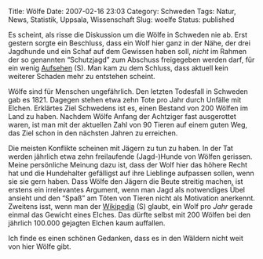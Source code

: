 Title: Wölfe
Date: 2007-02-16 23:03
Category: Schweden
Tags: Natur, News, Statistik, Uppsala, Wissenschaft
Slug: woelfe
Status: published

Es scheint, als risse die Diskussion um die Wölfe in Schweden nie ab.
Erst gestern sorgte ein Beschluss, dass ein Wolf hier ganz in der Nähe,
der drei Jagdhunde und ein Schaf auf dem Gewissen haben soll, *nicht* im
Rahmen der so genannten “Schutzjagd” zum Abschuss freigegeben werden
darf, für ein wenig
[Aufsehen](http://www.sr.se/cgi-bin/uppland/nyheter/artikel.asp?artikel=1204792)
(S). Man kam zu dem Schluss, dass aktuell kein weiterer Schaden mehr zu
entstehen scheint.

Wölfe sind für Menschen ungefährlich. Den letzten Todesfall in Schweden
gab es 1821. Dagegen stehen etwa zehn Tote pro Jahr durch Unfälle mit
Elchen. Erklärtes Ziel Schwedens ist es, einen Bestand von 200 Wölfen im
Land zu haben. Nachdem Wölfe Anfang der Achtziger fast ausgerottet
waren, ist man mit der aktuellen Zahl von 90 Tieren auf einem guten Weg,
das Ziel schon in den nächsten Jahren zu erreichen.

Die meisten Konflikte scheinen mit Jägern zu tun zu haben. In der Tat
werden jährlich etwa zehn freilaufende (Jagd-)Hunde von Wölfen gerissen.
Meine persönliche Meinung dazu ist, dass der Wolf hier das höhere Recht
hat und die Hundehalter gefälligst auf ihre Lieblinge aufpassen sollen,
wenn sie sie gern haben. Dass Wölfe den Jägern die Beute streitig
machen, ist erstens ein irrelevantes Argument, wenn man Jagd als
notwendiges Übel ansieht und den “Spaß” am Töten von Tieren nicht als
Motivation anerkennt. Zweitens isst, wenn man der
[Wikipedia](http://sv.wikipedia.org/wiki/Varg) (S) glaubt, ein Wolf pro
*Jahr* gerade einmal das Gewicht eines Elches. Das dürfte selbst mit 200
Wölfen bei den jährlich 100.000 gejagten Elchen kaum auffallen.

Ich finde es einen schönen Gedanken, dass es in den Wäldern nicht weit
von hier Wölfe gibt.

